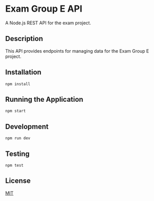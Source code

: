 # Exam Group E API

A Node.js REST API for the exam project.

## Description
This API provides endpoints for managing data for the Exam Group E project.

## Installation
```
npm install
```

## Running the Application
```
npm start
```

## Development
```
npm run dev
```

## Testing
```
npm test
```

## License
[MIT](https://choosealicense.com/licenses/mit/) 